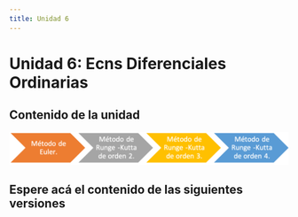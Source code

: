 ```yaml
---
title: Unidad 6
---
```

# Unidad 6: Ecns Diferenciales Ordinarias

## Contenido de la unidad

<img src="images/contenidoU6.png"/>

## Espere acá el contenido de las siguientes versiones